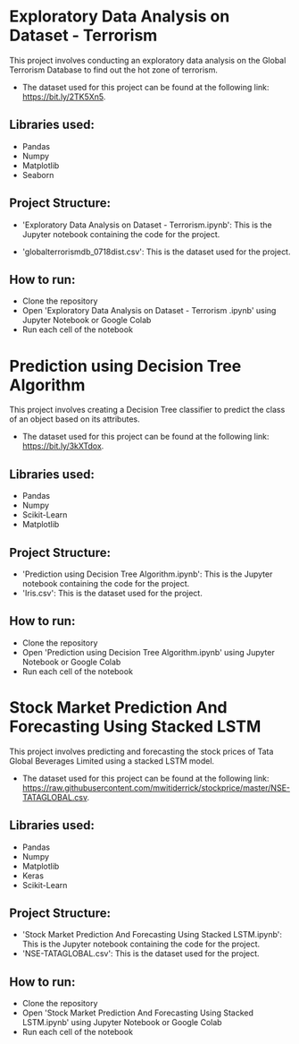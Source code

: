 
# Exploratory Data Analysis on Dataset - Terrorism

This project involves conducting an exploratory data analysis on the Global Terrorism Database to find out the hot zone of terrorism. 
- The dataset used for this project can be found at the following link: https://bit.ly/2TK5Xn5.

## Libraries used:

- Pandas
- Numpy
- Matplotlib
- Seaborn


## Project Structure:
- 'Exploratory Data Analysis on Dataset - Terrorism.ipynb': This is the Jupyter notebook containing the code for the project.

- 'globalterrorismdb_0718dist.csv': This is the dataset used for the project.

## How to run:
-  Clone the repository
- Open 'Exploratory Data Analysis on Dataset - Terrorism
.ipynb' using Jupyter Notebook or Google Colab
- Run each cell of the notebook


# Prediction using Decision Tree Algorithm

This project involves creating a Decision Tree classifier to predict the class of an object based on its attributes. 
- The dataset used for this project can be found at the following link: https://bit.ly/3kXTdox.

## Libraries used:
- Pandas
- Numpy
- Scikit-Learn
- Matplotlib

## Project Structure:
- 'Prediction using Decision Tree Algorithm.ipynb': This is the Jupyter notebook containing the code for the project.
- 'Iris.csv': This is the dataset used for the project.

## How to run:
- Clone the repository
- Open 'Prediction using Decision Tree Algorithm.ipynb' using Jupyter Notebook or Google Colab
- Run each cell of the notebook


# Stock Market Prediction And Forecasting Using Stacked LSTM

This project involves predicting and forecasting the stock prices of Tata Global Beverages Limited using a stacked LSTM model. 
- The dataset used for this project can be found at the following link: https://raw.githubusercontent.com/mwitiderrick/stockprice/master/NSE-TATAGLOBAL.csv.

## Libraries used:

- Pandas
- Numpy
- Matplotlib
- Keras
- Scikit-Learn

## Project Structure:

- 'Stock Market Prediction And Forecasting Using Stacked LSTM.ipynb': This is the Jupyter notebook containing the code for the project.
- 'NSE-TATAGLOBAL.csv': This is the dataset used for the project.

## How to run:
- Clone the repository
- Open 'Stock Market Prediction And Forecasting Using Stacked LSTM.ipynb' using Jupyter Notebook or Google Colab
- Run each cell of the notebook